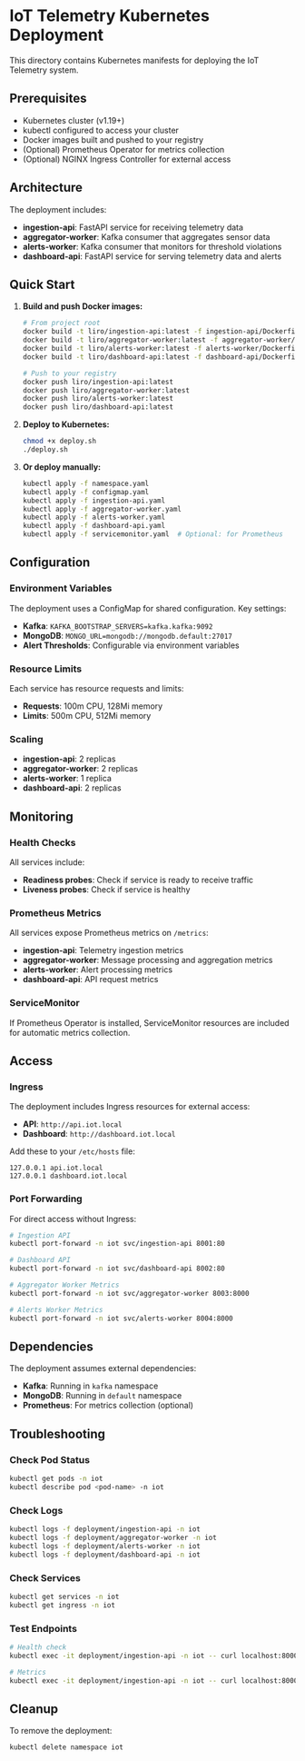 # IoT Telemetry Kubernetes Deployment

This directory contains Kubernetes manifests for deploying the IoT Telemetry system.

## Prerequisites

- Kubernetes cluster (v1.19+)
- kubectl configured to access your cluster
- Docker images built and pushed to your registry
- (Optional) Prometheus Operator for metrics collection
- (Optional) NGINX Ingress Controller for external access

## Architecture

The deployment includes:

- **ingestion-api**: FastAPI service for receiving telemetry data
- **aggregator-worker**: Kafka consumer that aggregates sensor data
- **alerts-worker**: Kafka consumer that monitors for threshold violations
- **dashboard-api**: FastAPI service for serving telemetry data and alerts

## Quick Start

1. **Build and push Docker images:**
   ```bash
   # From project root
   docker build -t liro/ingestion-api:latest -f ingestion-api/Dockerfile .
   docker build -t liro/aggregator-worker:latest -f aggregator-worker/Dockerfile .
   docker build -t liro/alerts-worker:latest -f alerts-worker/Dockerfile .
   docker build -t liro/dashboard-api:latest -f dashboard-api/Dockerfile .
   
   # Push to your registry
   docker push liro/ingestion-api:latest
   docker push liro/aggregator-worker:latest
   docker push liro/alerts-worker:latest
   docker push liro/dashboard-api:latest
   ```

2. **Deploy to Kubernetes:**
   ```bash
   chmod +x deploy.sh
   ./deploy.sh
   ```

3. **Or deploy manually:**
   ```bash
   kubectl apply -f namespace.yaml
   kubectl apply -f configmap.yaml
   kubectl apply -f ingestion-api.yaml
   kubectl apply -f aggregator-worker.yaml
   kubectl apply -f alerts-worker.yaml
   kubectl apply -f dashboard-api.yaml
   kubectl apply -f servicemonitor.yaml  # Optional: for Prometheus
   ```

## Configuration

### Environment Variables

The deployment uses a ConfigMap for shared configuration. Key settings:

- **Kafka**: `KAFKA_BOOTSTRAP_SERVERS=kafka.kafka:9092`
- **MongoDB**: `MONGO_URL=mongodb://mongodb.default:27017`
- **Alert Thresholds**: Configurable via environment variables

### Resource Limits

Each service has resource requests and limits:
- **Requests**: 100m CPU, 128Mi memory
- **Limits**: 500m CPU, 512Mi memory

### Scaling

- **ingestion-api**: 2 replicas
- **aggregator-worker**: 2 replicas
- **alerts-worker**: 1 replica
- **dashboard-api**: 2 replicas

## Monitoring

### Health Checks

All services include:
- **Readiness probes**: Check if service is ready to receive traffic
- **Liveness probes**: Check if service is healthy

### Prometheus Metrics

All services expose Prometheus metrics on `/metrics`:
- **ingestion-api**: Telemetry ingestion metrics
- **aggregator-worker**: Message processing and aggregation metrics
- **alerts-worker**: Alert processing metrics
- **dashboard-api**: API request metrics

### ServiceMonitor

If Prometheus Operator is installed, ServiceMonitor resources are included for automatic metrics collection.

## Access

### Ingress

The deployment includes Ingress resources for external access:
- **API**: `http://api.iot.local`
- **Dashboard**: `http://dashboard.iot.local`

Add these to your `/etc/hosts` file:
```
127.0.0.1 api.iot.local
127.0.0.1 dashboard.iot.local
```

### Port Forwarding

For direct access without Ingress:
```bash
# Ingestion API
kubectl port-forward -n iot svc/ingestion-api 8001:80

# Dashboard API
kubectl port-forward -n iot svc/dashboard-api 8002:80

# Aggregator Worker Metrics
kubectl port-forward -n iot svc/aggregator-worker 8003:8000

# Alerts Worker Metrics
kubectl port-forward -n iot svc/alerts-worker 8004:8000
```

## Dependencies

The deployment assumes external dependencies:
- **Kafka**: Running in `kafka` namespace
- **MongoDB**: Running in `default` namespace
- **Prometheus**: For metrics collection (optional)

## Troubleshooting

### Check Pod Status
```bash
kubectl get pods -n iot
kubectl describe pod <pod-name> -n iot
```

### Check Logs
```bash
kubectl logs -f deployment/ingestion-api -n iot
kubectl logs -f deployment/aggregator-worker -n iot
kubectl logs -f deployment/alerts-worker -n iot
kubectl logs -f deployment/dashboard-api -n iot
```

### Check Services
```bash
kubectl get services -n iot
kubectl get ingress -n iot
```

### Test Endpoints
```bash
# Health check
kubectl exec -it deployment/ingestion-api -n iot -- curl localhost:8000/health

# Metrics
kubectl exec -it deployment/ingestion-api -n iot -- curl localhost:8000/metrics
```

## Cleanup

To remove the deployment:
```bash
kubectl delete namespace iot
```
